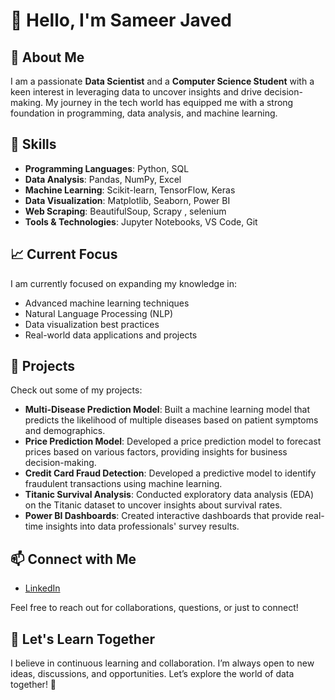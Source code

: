 # 👋 Hello, I'm Sameer Javed

## 🌟 About Me
I am a passionate **Data Scientist** and a **Computer Science Student** with a keen interest in leveraging data to uncover insights and drive decision-making. My journey in the tech world has equipped me with a strong foundation in programming, data analysis, and machine learning.

## 🧠 Skills
- **Programming Languages**: Python, SQL
- **Data Analysis**: Pandas, NumPy, Excel
- **Machine Learning**: Scikit-learn, TensorFlow, Keras
- **Data Visualization**: Matplotlib, Seaborn, Power BI
- **Web Scraping**: BeautifulSoup, Scrapy , selenium 
- **Tools & Technologies**: Jupyter Notebooks, VS Code, Git

## 📈 Current Focus
I am currently focused on expanding my knowledge in:
- Advanced machine learning techniques
- Natural Language Processing (NLP)
- Data visualization best practices
- Real-world data applications and projects

## 🚀 Projects
Check out some of my projects:

- **Multi-Disease Prediction Model**: Built a machine learning model that predicts the likelihood of multiple diseases based on patient symptoms and demographics.
- **Price Prediction Model**: Developed a price prediction model to forecast prices based on various factors, providing insights for business decision-making.
- **Credit Card Fraud Detection**: Developed a predictive model to identify fraudulent transactions using machine learning.
- **Titanic Survival Analysis**: Conducted exploratory data analysis (EDA) on the Titanic dataset to uncover insights about survival rates.
- **Power BI Dashboards**: Created interactive dashboards that provide real-time insights into data professionals' survey results.

## 📫 Connect with Me
- [LinkedIn](www.linkedin.com/in/sameerjaved70) 


Feel free to reach out for collaborations, questions, or just to connect!

## 🌱 Let's Learn Together
I believe in continuous learning and collaboration. I’m always open to new ideas, discussions, and opportunities. Let’s explore the world of data together! 🚀
